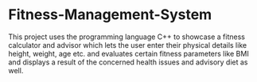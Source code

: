 # Fitness-Management-System
This project uses the programming language C++ to
showcase a fitness calculator and advisor which lets the user
enter their physical details like height, weight, age etc. and
evaluates certain fitness parameters like BMI and displays a
result of the concerned health issues and advisory diet as
well.
